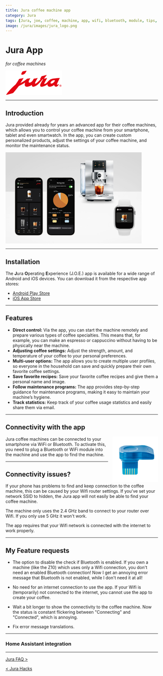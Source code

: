 ```yaml
---
title: Jura coffee machine app
category: Jura
tags: [Jura, joe, coffee, machine, app, wifi, bluetooth, module, tips, tricks, Home Assistant, HA, integration]
image: /jura/images/jura_logo.png
---
```


# Jura App
*for coffee machines*

<a href="/jura/">
<img style="height:80px;" src="images/jura_logo.png" alt="Jura logo">
</a>

---
## Introduction

Jura provided already for years an advanced app for their coffee machines, which allows you to control your coffee machine from your smartphone, tablet and even smartwatch.
In the app, you can create custom personalized products, adjust the settings of your coffee machine, and monitor the maintenance status.

<img src="images_app/jura_app_overview.jpg" alt="Jura coffee machine app" width="450px">

---
## Installation

The **J**ura **O**perating **E**xperience (J.O.E.) app is available for a wide range of Android and iOS devices.
You can download it from the respective app stores:
* [Android Play Store](https://play.google.com/store/apps/details?id=ch.toptronic.joe)
* [iOS App Store](https://play.google.com/store/apps/details?id=ch.toptronic.joe)

---
## Features

* **Direct control:** Via the app, you can start the machine remotely and prepare various types of coffee specialties. 
This means that, for example, you can make an espresso or cappuccino without having to be physically near the machine.
* **Adjusting coffee settings:** Adjust the strength, amount, and temperature of your coffee to your personal preferences.
* **Multi-user options:** The app allows you to create multiple user profiles, so everyone in the household can save and quickly prepare their own favorite coffee settings.
* **Save favorite recipes:** Save your favorite coffee recipes and give them a personal name and image.
* **Follow maintenance programs:** The app provides step-by-step guidance for maintenance programs, making it easy to maintain your machine’s hygiene.
* **Track statistics:** Keep track of your coffee usage statistics and easily share them via email.

---
## Connectivity with the app

<img src="images_app/jura_wifi_module.jpg" alt="Jura WiFi module" height="70px" style="float:right;height:150px; margin-left:15px;">
Jura coffee machines can be connected to your smartphone via WiFi or Bluetooth.
To activate this, you need to plug a Bluetooth or WiFi module into the machine and use the app to find the machine.


[//]: # (<img src="images_app/jura_wifi_module_holder.jpg" alt="Jura Wifi module holder" height="100px">)

---
## Connectivity issues?

If your phone has problems to find and keep connection to the coffee machine, this can be caused by your Wifi router settings.
If you've set your network SSID to hidden, the Jura app will not easily be able to find your coffee machine.

The machine only uses the 2.4 GHz band to connect to your router over Wifi. 
If you only use 5 GHz it won't work.

The app requires that your Wifi network is connected with the internet to work properly.

---
## My Feature requests

* The option to disable the check if Bluetooth is enabled. 
If you own a machine (like the Z10) which uses only a Wifi connection, you don't need an enabled Bluetooth connection! Now I get an annoying error message that Bluetooth is not enabled, while I don't need it at all!

* No need for an internet connection to use the app.
If your Wifi is (temporarily) not connected to the internet, you cannot use the app to create your coffee.

* Wait a bit longer to show the connectivity to the coffee machine.
Now the status is constant flickering between "Connecting" and "Connected", which is annoying.

* Fix error message translations.

---
### Home Assistant integration

---

<a href="/jura/jura_faq">Jura FAQ ></a>

<a href="/jura/hacks/">< Jura Hacks</a>
